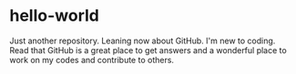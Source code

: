 # hello-world
Just another repository. Leaning now about GitHub.
I'm new to coding. Read that GitHub is a great place to get answers 
and a wonderful place to work on my codes and contribute to others. 
